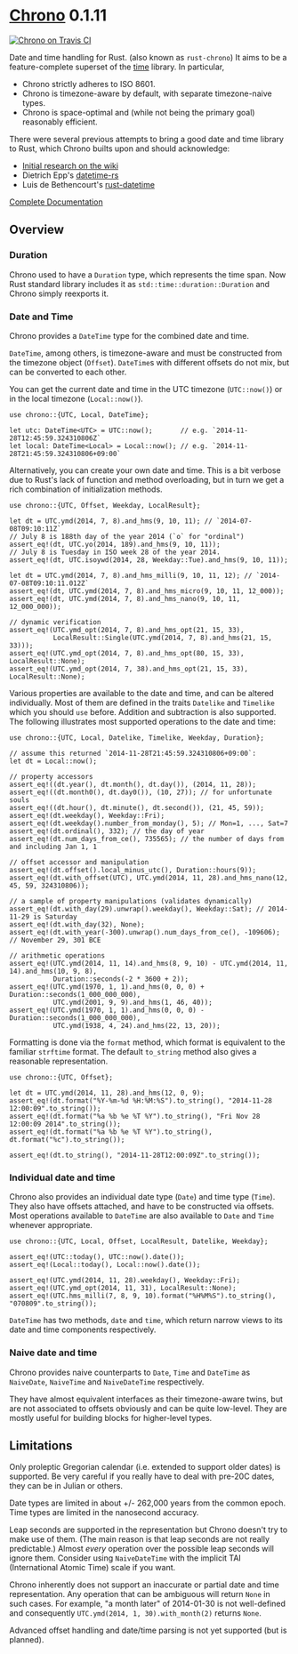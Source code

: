 [Chrono][doc] 0.1.11
====================

[![Chrono on Travis CI][travis-image]][travis]

[travis-image]: https://travis-ci.org/lifthrasiir/rust-chrono.png
[travis]: https://travis-ci.org/lifthrasiir/rust-chrono

Date and time handling for Rust. (also known as `rust-chrono`)
It aims to be a feature-complete superset of the [time](https://github.com/rust-lang/time) library.
In particular,

* Chrono strictly adheres to ISO 8601.
* Chrono is timezone-aware by default, with separate timezone-naive types.
* Chrono is space-optimal and (while not being the primary goal) reasonably efficient.

There were several previous attempts to bring a good date and time library to Rust,
which Chrono builts upon and should acknowledge:

* [Initial research on the wiki](https://github.com/rust-lang/rust/wiki/Lib-datetime)
* Dietrich Epp's [datetime-rs](https://github.com/depp/datetime-rs)
* Luis de Bethencourt's [rust-datetime](https://github.com/luisbg/rust-datetime)

[Complete Documentation][doc]

[doc]: https://lifthrasiir.github.io/rust-chrono/

## Overview

### Duration

Chrono used to have a `Duration` type, which represents the time span.
Now Rust standard library includes it as `std::time::duration::Duration` and
Chrono simply reexports it.

### Date and Time

Chrono provides a `DateTime` type for the combined date and time.

`DateTime`, among others, is timezone-aware and
must be constructed from the timezone object (`Offset`).
`DateTime`s with different offsets do not mix, but can be converted to each other.

You can get the current date and time in the UTC timezone (`UTC::now()`)
or in the local timezone (`Local::now()`).

~~~~ {.rust}
use chrono::{UTC, Local, DateTime};

let utc: DateTime<UTC> = UTC::now();       // e.g. `2014-11-28T12:45:59.324310806Z`
let local: DateTime<Local> = Local::now(); // e.g. `2014-11-28T21:45:59.324310806+09:00`
~~~~

Alternatively, you can create your own date and time.
This is a bit verbose due to Rust's lack of function and method overloading,
but in turn we get a rich combination of initialization methods.

~~~~ {.rust}
use chrono::{UTC, Offset, Weekday, LocalResult};

let dt = UTC.ymd(2014, 7, 8).and_hms(9, 10, 11); // `2014-07-08T09:10:11Z`
// July 8 is 188th day of the year 2014 (`o` for "ordinal")
assert_eq!(dt, UTC.yo(2014, 189).and_hms(9, 10, 11));
// July 8 is Tuesday in ISO week 28 of the year 2014.
assert_eq!(dt, UTC.isoywd(2014, 28, Weekday::Tue).and_hms(9, 10, 11));

let dt = UTC.ymd(2014, 7, 8).and_hms_milli(9, 10, 11, 12); // `2014-07-08T09:10:11.012Z`
assert_eq!(dt, UTC.ymd(2014, 7, 8).and_hms_micro(9, 10, 11, 12_000));
assert_eq!(dt, UTC.ymd(2014, 7, 8).and_hms_nano(9, 10, 11, 12_000_000));

// dynamic verification
assert_eq!(UTC.ymd_opt(2014, 7, 8).and_hms_opt(21, 15, 33),
           LocalResult::Single(UTC.ymd(2014, 7, 8).and_hms(21, 15, 33)));
assert_eq!(UTC.ymd_opt(2014, 7, 8).and_hms_opt(80, 15, 33), LocalResult::None);
assert_eq!(UTC.ymd_opt(2014, 7, 38).and_hms_opt(21, 15, 33), LocalResult::None);
~~~~

Various properties are available to the date and time, and can be altered individually.
Most of them are defined in the traits `Datelike` and `Timelike` which you should `use` before.
Addition and subtraction is also supported.
The following illustrates most supported operations to the date and time:

~~~~ {.rust}
use chrono::{UTC, Local, Datelike, Timelike, Weekday, Duration};

// assume this returned `2014-11-28T21:45:59.324310806+09:00`:
let dt = Local::now();

// property accessors
assert_eq!((dt.year(), dt.month(), dt.day()), (2014, 11, 28));
assert_eq!((dt.month0(), dt.day0()), (10, 27)); // for unfortunate souls
assert_eq!((dt.hour(), dt.minute(), dt.second()), (21, 45, 59));
assert_eq!(dt.weekday(), Weekday::Fri);
assert_eq!(dt.weekday().number_from_monday(), 5); // Mon=1, ..., Sat=7
assert_eq!(dt.ordinal(), 332); // the day of year
assert_eq!(dt.num_days_from_ce(), 735565); // the number of days from and including Jan 1, 1

// offset accessor and manipulation
assert_eq!(dt.offset().local_minus_utc(), Duration::hours(9));
assert_eq!(dt.with_offset(UTC), UTC.ymd(2014, 11, 28).and_hms_nano(12, 45, 59, 324310806));

// a sample of property manipulations (validates dynamically)
assert_eq!(dt.with_day(29).unwrap().weekday(), Weekday::Sat); // 2014-11-29 is Saturday
assert_eq!(dt.with_day(32), None);
assert_eq!(dt.with_year(-300).unwrap().num_days_from_ce(), -109606); // November 29, 301 BCE

// arithmetic operations
assert_eq!(UTC.ymd(2014, 11, 14).and_hms(8, 9, 10) - UTC.ymd(2014, 11, 14).and_hms(10, 9, 8),
           Duration::seconds(-2 * 3600 + 2));
assert_eq!(UTC.ymd(1970, 1, 1).and_hms(0, 0, 0) + Duration::seconds(1_000_000_000),
           UTC.ymd(2001, 9, 9).and_hms(1, 46, 40));
assert_eq!(UTC.ymd(1970, 1, 1).and_hms(0, 0, 0) - Duration::seconds(1_000_000_000),
           UTC.ymd(1938, 4, 24).and_hms(22, 13, 20));
~~~~

Formatting is done via the `format` method,
which format is equivalent to the familiar `strftime` format.
The default `to_string` method also gives a reasonable representation.

~~~~ {.rust}
use chrono::{UTC, Offset};

let dt = UTC.ymd(2014, 11, 28).and_hms(12, 0, 9);
assert_eq!(dt.format("%Y-%m-%d %H:%M:%S").to_string(), "2014-11-28 12:00:09".to_string());
assert_eq!(dt.format("%a %b %e %T %Y").to_string(), "Fri Nov 28 12:00:09 2014".to_string());
assert_eq!(dt.format("%a %b %e %T %Y").to_string(), dt.format("%c").to_string());

assert_eq!(dt.to_string(), "2014-11-28T12:00:09Z".to_string());
~~~~

### Individual date and time

Chrono also provides an individual date type (`Date`) and time type (`Time`).
They also have offsets attached, and have to be constructed via offsets.
Most operations available to `DateTime` are also available to `Date` and `Time`
whenever appropriate.

~~~~ {.rust}
use chrono::{UTC, Local, Offset, LocalResult, Datelike, Weekday};

assert_eq!(UTC::today(), UTC::now().date());
assert_eq!(Local::today(), Local::now().date());

assert_eq!(UTC.ymd(2014, 11, 28).weekday(), Weekday::Fri);
assert_eq!(UTC.ymd_opt(2014, 11, 31), LocalResult::None);
assert_eq!(UTC.hms_milli(7, 8, 9, 10).format("%H%M%S").to_string(), "070809".to_string());
~~~~

`DateTime` has two methods, `date` and `time`,
which return narrow views to its date and time components respectively.

### Naive date and time

Chrono provides naive counterparts to `Date`, `Time` and `DateTime`
as `NaiveDate`, `NaiveTime` and `NaiveDateTime` respectively.

They have almost equivalent interfaces as their timezone-aware twins,
but are not associated to offsets obviously and can be quite low-level.
They are mostly useful for building blocks for higher-level types.

## Limitations

Only proleptic Gregorian calendar (i.e. extended to support older dates) is supported.
Be very careful if you really have to deal with pre-20C dates, they can be in Julian or others.

Date types are limited in about +/- 262,000 years from the common epoch.
Time types are limited in the nanosecond accuracy.

Leap seconds are supported in the representation but Chrono doesn't try to make use of them.
(The main reason is that leap seconds are not really predictable.)
Almost *every* operation over the possible leap seconds will ignore them.
Consider using `NaiveDateTime` with the implicit TAI (International Atomic Time) scale if you want.

Chrono inherently does not support an inaccurate or partial date and time representation.
Any operation that can be ambiguous will return `None` in such cases.
For example, "a month later" of 2014-01-30 is not well-defined
and consequently `UTC.ymd(2014, 1, 30).with_month(2)` returns `None`.

Advanced offset handling and date/time parsing is not yet supported (but is planned).

